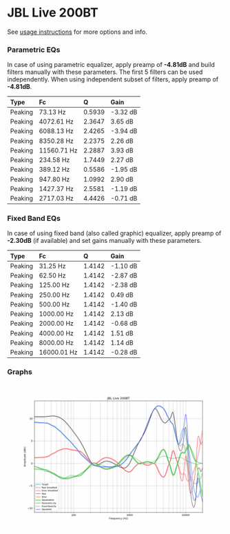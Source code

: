 # JBL Live 200BT
See [usage instructions](https://github.com/jaakkopasanen/AutoEq#usage) for more options and info.

### Parametric EQs
In case of using parametric equalizer, apply preamp of **-4.81dB** and build filters manually
with these parameters. The first 5 filters can be used independently.
When using independent subset of filters, apply preamp of **-4.81dB**.

| Type    | Fc          |      Q | Gain     |
|:--------|:------------|:-------|:---------|
| Peaking | 73.13 Hz    | 0.5939 | -3.32 dB |
| Peaking | 4072.61 Hz  | 2.3647 | 3.65 dB  |
| Peaking | 6088.13 Hz  | 2.4265 | -3.94 dB |
| Peaking | 8350.28 Hz  | 2.2375 | 2.26 dB  |
| Peaking | 11560.71 Hz | 2.2887 | 3.93 dB  |
| Peaking | 234.58 Hz   | 1.7449 | 2.27 dB  |
| Peaking | 389.12 Hz   | 0.5586 | -1.95 dB |
| Peaking | 947.80 Hz   | 1.0992 | 2.90 dB  |
| Peaking | 1427.37 Hz  | 2.5581 | -1.19 dB |
| Peaking | 2717.03 Hz  | 4.4426 | -0.71 dB |

### Fixed Band EQs
In case of using fixed band (also called graphic) equalizer, apply preamp of **-2.30dB**
(if available) and set gains manually with these parameters.

| Type    | Fc          |      Q | Gain     |
|:--------|:------------|:-------|:---------|
| Peaking | 31.25 Hz    | 1.4142 | -1.10 dB |
| Peaking | 62.50 Hz    | 1.4142 | -2.87 dB |
| Peaking | 125.00 Hz   | 1.4142 | -2.38 dB |
| Peaking | 250.00 Hz   | 1.4142 | 0.49 dB  |
| Peaking | 500.00 Hz   | 1.4142 | -1.40 dB |
| Peaking | 1000.00 Hz  | 1.4142 | 2.13 dB  |
| Peaking | 2000.00 Hz  | 1.4142 | -0.68 dB |
| Peaking | 4000.00 Hz  | 1.4142 | 1.51 dB  |
| Peaking | 8000.00 Hz  | 1.4142 | 1.14 dB  |
| Peaking | 16000.01 Hz | 1.4142 | -0.28 dB |

### Graphs
![](./JBL%20Live%20200BT.png)